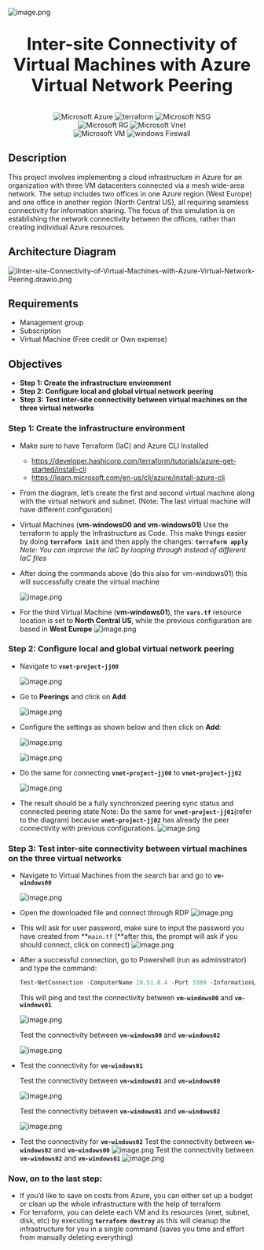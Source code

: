 ![image.png](images/cover.png)

<h1 align="center" style="display: block; font-size: 2.5em; font-weight: bold; margin-block-start: 1em; margin-block-end: 1em;">
Inter-site Connectivity of Virtual Machines with Azure Virtual Network Peering
</h1>

<div align="center">
    <img src="https://img.shields.io/badge/Microsoft-Azure-blue?style=for-the-badge" alt="Microsoft Azure">
    <img src="https://img.shields.io/badge/HashiCorp-Terraform-purple?style=for-the-badge" alt="terraform">
    <img src="https://img.shields.io/badge/Microsoft-Network_Security_Group-47e5ff?style=for-the-badge" alt="Microsoft NSG"><br>
    <img src="https://img.shields.io/badge/Microsoft-Resource_Group-47e5ff?style=for-the-badge" alt="Microsoft RG">
    <img src="https://img.shields.io/badge/Microsoft-Virtual_Networks-93bf61?style=for-the-badge" alt="Microsoft Vnet"><br>
    <img src="https://img.shields.io/badge/Microsoft-Virtual_Machines-70e2fe?style=for-the-badge" alt="Microsoft VM">
    <img src="https://img.shields.io/badge/Windows-Firewall-red?style=for-the-badge" alt="windows Firewall">
</div>

## Description

This project involves implementing a cloud infrastructure in Azure for an organization with three VM datacenters connected via a mesh wide-area network. The setup includes two offices in one Azure region (West Europe) and one office in another region (North Central US), all requiring seamless connectivity for information sharing. The focus of this simulation is on establishing the network connectivity between the offices, rather than creating individual Azure resources.

## Architecture Diagram

![iInter-site-Connectivity-of-Virtual-Machines-with-Azure-Virtual-Network-Peering.drawio.png](images/Inter-site-Connectivity-of-Virtual-Machines-with-Azure-Virtual-Network-Peering.drawio.png)

## Requirements

- Management group
- Subscription
- Virtual Machine (Free credit or Own expense)

## Objectives

- **Step 1: Create the infrastructure environment**
- **Step 2: Configure local and global virtual network peering**
- **Step 3: Test inter-site connectivity between virtual machines on the three virtual networks**

### Step 1: Create the infrastructure environment

- Make sure to have Terraform (IaC) and Azure CLI Installed

  - https://developer.hashicorp.com/terraform/tutorials/azure-get-started/install-cli
  - https://learn.microsoft.com/en-us/cli/azure/install-azure-cli

- From the diagram, let’s create the first and second virtual machine along with the virtual network and subnet. (Note: The last virtual machine will have different configuration)

- Virtual Machines (**vm-windows00 and vm-windows01)**
  Use the terraform to apply the Infrastructure as Code. This make things easier by doing **`terraform init`** and then apply the changes: **`terraform apply`**
  _Note: You can improve the IaC by looping through instead of different IaC files_
- After doing the commands above (do this also for vm-windows01) this will successfully create the virtual machine

  ![image.png](images/image.png)

- For the third Virtual Machine (**vm-windows01**), the **`vars.tf`** resource location is set to **North Central US**, while the previous configuration are based in **West Europe**
  ![image.png](images/image%201.png)

### Step 2: **Configure local and global virtual network peering**

- Navigate to **`vnet-project-jj00`**

  ![image.png](images/image%202.png)

- Go to **Peerings** and click on **Add**

  ![image.png](images/image%203.png)

- Configure the settings as shown below and then click on **Add**:

  ![image.png](images/image%204.png)

  ![image.png](images/image%205.png)

- Do the same for connecting **`vnet-project-jj00`** to **`vnet-project-jj02`**

  ![image.png](images/image%206.png)

- The result should be a fully synchronized peering sync status and connected peering state
  Note: Do the same for **`vnet-project-jj01`**(refer to the diagram) because **`vnet-project-jj02`** has already the peer connectivity with previous configurations.
  ![image.png](images/image%207.png)

### Step 3: **Test inter-site connectivity between virtual machines on the three virtual networks**

- Navigate to Virtual Machines from the search bar and go to **`vm-windows00`**

  ![image.png](images/image%208.png)

- Open the downloaded file and connect through RDP
  ![image.png](images/image%209.png)
- This will ask for user password, make sure to input the password you have created from **`main.tf` (**after this, the prompt will ask if you should connect, click on connect)
  ![image.png](images/image%2010.png)
- After a successful connection, go to Powershell (run as administrator) and type the command:

  ```powershell
  Test-NetConnection -ComputerName 10.51.0.4 -Port 3389 -InformationLevel 'Detailed'
  ```

  This will ping and test the connectivity between **`vm-windows00`** and **`vm-windows01`**

  ![image.png](images/image%2011.png)

  Test the connectivity between **`vm-windows00`** and **`vm-windows02`**

  ![image.png](images/image%2012.png)

- Test the connectivity for **`vm-windows01`**

  Test the connectivity between **`vm-windows01`** and **`vm-windows00`**

  ![image.png](images/image%2013.png)

  Test the connectivity between **`vm-windows01`** and **`vm-windows02`**

  ![image.png](images/image%2014.png)

- Test the connectivity for **`vm-windows02`**
  Test the connectivity between **`vm-windows02`** and **`vm-windows00`**
  ![image.png](images/image%2015.png)
  Test the connectivity between **`vm-windows02`** and **`vm-windows01`**
  ![image.png](images/image%2016.png)

### Now, on to the last step:

- If you’d like to save on costs from Azure, you can either set up a budget or clean up the whole infrastructure with the help of terraform
- For terraform, you can delete each VM and its resources (vnet, subnet, disk, etc) by executing **`terraform destroy`** as this will cleanup the infrastructure for you in a single command (saves you time and effort from manually deleting everything)
